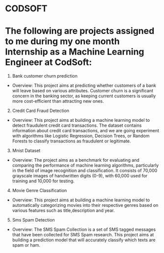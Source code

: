 # CODSOFT 

# The following are projects assigned to me during my one month Internship as a Machine Learning Engineer at CodSoft:

1. Bank customer churn prediction  
   
  - Overview:
   This project aims at predicting whether customers of a bank will leave based on various attributes. Customer churn is a significant concern in the banking sector, 
   as keeping current customers is usually more cost-efficient than attracting new ones.

2. Credit Card Fraud Detection
   
- Overview:
  This project aims at building a machine learning model to detect fraudulent credit card transactions. The dataset contains information about credit card transactions, and we 
  are going experiment with algorithms like Logistic Regression, Decision Trees, or Random Forests to classify transactions as fraudulent or legitimate.

3. Mnist Dataset
- Overview:
The project aims as a benchmark for evaluating and comparing the performance of machine learning algorithms, particularly in the field of image recognition and classification. It consists of 70,000 grayscale images of handwritten digits (0-9), with 60,000 used for training and 10,000 for testing.
   
4. Movie Genre Classification
- Overview:
  This project aims at building a machine learning model to automatically categorizing movies into their respective genres based on various features such as title,description and year. 

5. Sms Spam Detection

- Overview:
  The SMS Spam Collection is a set of SMS tagged messages that have been collected for SMS Spam research.
  This project aims at building a prediction model that will accurately classify which texts are spam or ham.
 
